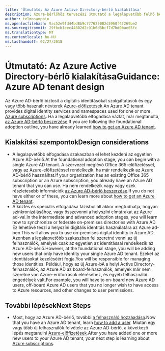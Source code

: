```yaml
---
title: 'Útmutató: Az Azure Active Directory-bérlő kialakítása'
description: Azure-bérlőhöz tervezési útmutató a legalapvetőbb felhő bevezetési stratégia részeként
author: telmosampaio
ms.openlocfilehash: 9ac52e9fd44bd8b9c777625002d5960f4f269be2
ms.sourcegitcommit: 29fbcb1eec44802d2c01b6d3bcf7d7bd0bae65fc
ms.translationtype: MT
ms.contentlocale: hu-HU
ms.lasthandoff: 02/27/2018
---
```

# <a name="guidance-azure-ad-tenant-design"></a><span data-ttu-id="298d8-103">Útmutató: Az Azure Active Directory-bérlő kialakítása</span><span class="sxs-lookup"><span data-stu-id="298d8-103">Guidance: Azure AD tenant design</span></span>

<span data-ttu-id="298d8-104">Az Azure AD-bérlő biztosít a digitális identitásokat szolgáltatások és egy vagy több használt névterek [Azure-előfizetések](subscription-explainer.md).</span><span class="sxs-lookup"><span data-stu-id="298d8-104">An Azure AD tenant provides digital identity services and namespaces used for one or more [Azure subscriptions](subscription-explainer.md).</span></span> <span data-ttu-id="298d8-105">Ha a legalapvetőbb elfogadása vázlat, már megtanulta, [az Azure AD-bérlő beszerzése][how-to-get-aad-tenant].</span><span class="sxs-lookup"><span data-stu-id="298d8-105">If you are following the foundational adoption outline, you have already learned [how to get an Azure AD tenant][how-to-get-aad-tenant].</span></span> 

## <a name="design-considerations"></a><span data-ttu-id="298d8-106">Kialakítási szempontok</span><span class="sxs-lookup"><span data-stu-id="298d8-106">Design considerations</span></span>

- <span data-ttu-id="298d8-107">A legalapvetőbb elfogadása szakaszban el lehet kezdeni az egyetlen Azure AD-bérlő.</span><span class="sxs-lookup"><span data-stu-id="298d8-107">At the foundational adoption stage, you can begin with a single Azure AD tenant.</span></span> <span data-ttu-id="298d8-108">A szervezet meglévő Office 365-előfizetéssel, vagy az Azure-előfizetéssel rendelkezik, ha már rendelkezik az Azure AD-bérlő használhat.</span><span class="sxs-lookup"><span data-stu-id="298d8-108">If your organization has an existing Office 365 subscription or an Azure subscription, you already have an Azure AD tenant that you can use.</span></span> <span data-ttu-id="298d8-109">Ha nem rendelkezik vagy vagy ezek részletesebb információk [az Azure AD-bérlő beszerzése][how-to-get-aad-tenant].</span><span class="sxs-lookup"><span data-stu-id="298d8-109">If you do not have either or of these, you can learn more about [how to get an Azure AD tenant][how-to-get-aad-tenant].</span></span> 
- <span data-ttu-id="298d8-110">A köztes és speciális elfogadása fázisból áll akkor megtudhatja, hogyan szinkronizálásához, vagy összevonni a helyszíni címtárakat az Azure ad-val.</span><span class="sxs-lookup"><span data-stu-id="298d8-110">In the intermediate and advanced adoption stages, you will learn how to synchronize or federate on-premises directories with Azure AD.</span></span> <span data-ttu-id="298d8-111">Ez lehetővé teszi a helyszíni digitális identitás használatára az Azure ad-ben.</span><span class="sxs-lookup"><span data-stu-id="298d8-111">This will allow you to use on-premises digital identity in Azure AD.</span></span> <span data-ttu-id="298d8-112">Azonban a legalapvetőbb szakaszban fel szeretné venni az új felhasználók, amelyek csak az egyetlen az identitással rendelkezik az Azure AD-bérlő.</span><span class="sxs-lookup"><span data-stu-id="298d8-112">However, at the foundational stage, you will be adding new users that only have identity your single Azure AD tenant.</span></span> <span data-ttu-id="298d8-113">Ezeket az identitásokat kezeléséért fogja.</span><span class="sxs-lookup"><span data-stu-id="298d8-113">You will be responsible for managing those identities.</span></span> <span data-ttu-id="298d8-114">Például, hogy az új Azure-bA a helyi Active Directory-felhasználók, az Azure AD az board-felhasználók, amelyek már nem szeretne van Azure-erőforrások eléréséhez, és egyéb felhasználói engedélyek vált.</span><span class="sxs-lookup"><span data-stu-id="298d8-114">For example, you will have to on-board new Azure AD users, off-board Azure AD users that you no longer wish to have access to Azure resources, and other changes to user permissions.</span></span>

## <a name="next-steps"></a><span data-ttu-id="298d8-115">További lépések</span><span class="sxs-lookup"><span data-stu-id="298d8-115">Next Steps</span></span>

* <span data-ttu-id="298d8-116">Most, hogy az Azure AD-bérlő, további [a felhasználó hozzáadása][azure-ad-add-user].</span><span class="sxs-lookup"><span data-stu-id="298d8-116">Now that you have an Azure AD tenant, learn [how to add a user][azure-ad-add-user].</span></span> <span data-ttu-id="298d8-117">Miután egy vagy több új felhasználók felvétele az Azure AD-bérlő, a következő lépés megtanulni [Azure-előfizetések](subscription-explainer.md).</span><span class="sxs-lookup"><span data-stu-id="298d8-117">After you have added one or more new users to your Azure AD tenant, your next step is learning about [Azure subscriptions](subscription-explainer.md).</span></span>

<!-- Links -->

[azure-ad-add-user]: /azure/active-directory/add-users-azure-active-directory?toc=/azure/architecture/cloud-adoption-guide/toc.json
[docs-manage-azure-ad]: /azure/active-directory/active-directory-administer?toc=/azure/architecture/cloud-adoption-guide/toc.json
[docs-tenant]: /azure/active-directory/develop/active-directory-howto-tenant?toc=/azure/architecture/cloud-adoption-guide/toc.json
[docs-associate-subscription]: /azure/active-directory/active-directory-how-subscriptions-associated-directory?toc=/azure/architecture/cloud-adoption-guide/toc.json
[how-to-get-aad-tenant]: /azure/active-directory/develop/active-directory-howto-tenant?toc=/azure/architecture/cloud-adoption-guide/toc.json

